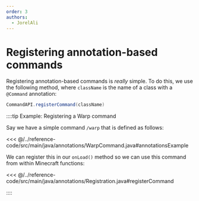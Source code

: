 ```yaml
---
order: 3
authors:
  - JorelAli
---
```


# Registering annotation-based commands

Registering annotation-based commands is _really_ simple. To do this, we use the following method, where `className` is the name of a class with a `@Command` annotation:

```java
CommandAPI.registerCommand(className)
```

::::tip Example: Registering a Warp command

Say we have a simple command `/warp` that is defined as follows:

<<< @/../reference-code/src/main/java/annotations/WarpCommand.java#annotationsExample

We can register this in our `onLoad()` method so we can use this command from within Minecraft functions:

<<< @/../reference-code/src/main/java/annotations/Registration.java#registerCommand

::::